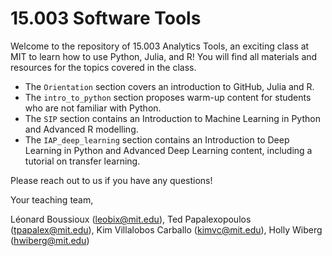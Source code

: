 # 15.003 Software Tools

Welcome to the repository of 15.003 Analytics Tools, an exciting class at MIT to learn how to use Python, Julia, and R! 
You will find all materials and resources for the topics covered in the class. 

- The ```Orientation``` section covers an introduction to GitHub, Julia and R.
- The ```intro_to_python``` section proposes warm-up content for students who are not familiar with Python.
- The ```SIP``` section contains an Introduction to Machine Learning in Python and Advanced R modelling.
- The ```IAP_deep_learning``` section contains an Introduction to Deep Learning in Python and Advanced Deep Learning content, including a tutorial on transfer learning.

Please reach out to us if you have any questions!

Your teaching team,

Léonard Boussioux (leobix@mit.edu), Ted Papalexopoulos (tpapalex@mit.edu), Kim Villalobos Carballo (kimvc@mit.edu), Holly Wiberg (hwiberg@mit.edu)
